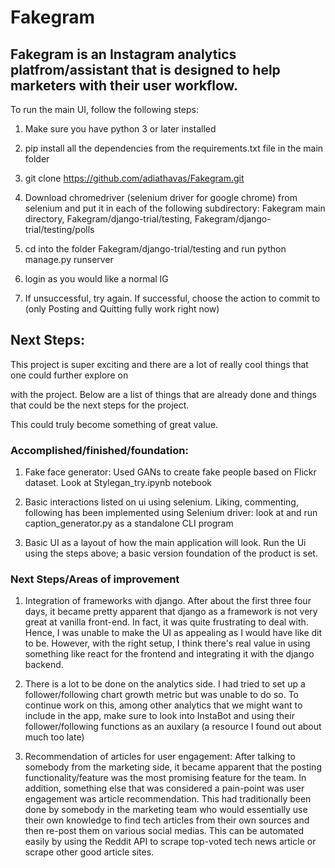 # Fakegram

## Fakegram is an Instagram analytics platfrom/assistant that is designed to help marketers with their user workflow.


To run the main UI, follow the following steps:

1) Make sure you have python 3 or later installed

2) pip install all the dependencies from the requirements.txt file in the main folder

3) git clone https://github.com/adiathavas/Fakegram.git

4) Download chromedriver (selenium driver for google chrome) from selenium and put it in each of the following subdirectory: Fakegram main directory, 
    Fakegram/django-trial/testing, Fakegram/django-trial/testing/polls   


5) cd into the folder Fakegram/django-trial/testing and run python manage.py runserver

6) login as you would like a normal IG 

7) If unsuccessful, try again. If successful, choose the action to commit to (only Posting and Quitting fully work right now)





## Next Steps: 

This project is super exciting and there are a lot of really cool things that one could further explore on 

with the project. Below are a list of things that are already done and things that could be the next steps for the project. 

This could truly become something of great value. 



### Accomplished/finished/foundation: 


1) Fake face generator: Used GANs to create fake people based on Flickr dataset. Look at Stylegan_try.ipynb notebook

2) Basic interactions listed on ui using selenium. Liking, commenting, following has been implemented using Selenium driver: look at and run caption_generator.py as a standalone CLI program 

3) Basic UI as a layout of how the main application will look. Run the Ui using the steps above; a basic version foundation of the product is set. 



### Next Steps/Areas of improvement

1) Integration of frameworks with django. After about the first three four days, it became pretty apparent that django as a framework is not very great at vanilla front-end. In fact, it was quite frustrating to deal with. Hence, I was unable to make the UI as appealing as I would have like dit to be. However, with the right setup, I think there's real value in using something like react for the frontend and integrating it with the django backend. 

2) There is a lot to be done on the analytics side. I had tried to set up a follower/following chart growth metric but was unable to do so. To continue work on this, among other analytics that we might want to include in  the app, make sure to look into InstaBot and using their follower/following functions as an auxilary (a resource I found out about much too late)

3) Recommendation of articles for user engagement: After talking to somebody from the marketing side, it became apparent that the posting functionality/feature was the most promising feature for the team. In addition, something else that was considered a pain-point was user engagement was article recommendation.  This had traditionally been done by somebody in the marketing team who would essentially use their own knowledge to find tech articles from their own sources and then re-post them on various social medias. This can be automated easily by using the Reddit API to scrape top-voted tech news article or scrape other good article sites. 

